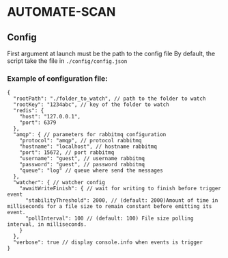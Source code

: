 # AUTOMATE-SCAN

## Config

First argument at launch must be the path to the config file
By default, the script take the file in `./config/config.json`

### Example of configuration file:

```
{
  "rootPath": "./folder_to_watch", // path to the folder to watch
  "rootKey": "1234abc", // key of the folder to watch
  "redis": { 
    "host": "127.0.0.1",
    "port": 6379
  },
  "amqp": { // parameters for rabbitmq configuration
    "protocol": "amqp", // protocol rabbitmq
    "hostname": "localhost", // hostname rabbitmq
    "port": 15672, // port rabbitmq
    "username": "guest", // username rabbitmq
    "password": "guest", // password rabbitmq
    "queue": "log" // queue where send the messages
  },
  "watcher": { // watcher config
    "awaitWriteFinish": { // wait for writing to finish before trigger event
      "stabilityThreshold": 2000, // (default: 2000)Amount of time in milliseconds for a file size to remain constant before emitting its event.
      "pollInterval": 100 // (default: 100) File size polling interval, in milliseconds.
    }
  },
  "verbose": true // display console.info when events is trigger
}
```
